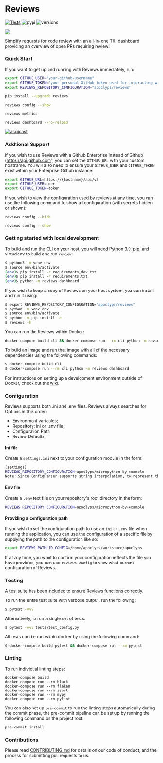 # Reviews

[![Tests](https://github.com/apoclyps/reviews/actions/workflows/test.yml/badge.svg)](https://github.com/apoclyps/reviews/actions/workflows/test.yml)
![pypi](https://img.shields.io/pypi/v/reviews.svg)
![versions](https://img.shields.io/pypi/pyversions/reviews.svg)

![](https://banners.beyondco.de/Reviews.png?theme=light&packageManager=pip+install&packageName=reviews&pattern=plus&style=style_1&description=Monitor+requests+for+Code+Reviews&md=1&showWatermark=0&fontSize=225px&images=link&widths=250)

Simplify requests for code review with an all-in-one TUI dashboard providing an overview of open PRs requiring review!

### Quick Start

If you want to get up and running with Reviews immediately, run:

```bash
export GITHUB_USER="your-github-username"
export GITHUB_TOKEN="your personal GitHub token used for interacting with the API"
export REVIEWS_REPOSITORY_CONFIGURATION="apoclyps/reviews"

pip install --upgrade reviews

reviews config --show

reviews metrics

reviews dashboard --no-reload
```

[![asciicast](https://asciinema.org/a/414444.svg)](https://asciinema.org/a/414444)

### Addtional Support

If you wish to use Reviews with a Github Enterprise instead of Github (https://api.github.com", you can set the `GITHUB_URL` with your custom hostname. You will also need to ensure your `GITHUB_USER` and `GITHUB_TOKEN` exist within your Enterprise Github instance:

```bash
export GITHUB_URL=https://{hostname}/api/v3
export GITHUB_USER=user
export GITHUB_TOKEN=token
```

If you wish to view the configuration used by reviews at any time, you can use the following command to show all configuration (with secrets hidden or shown):

```bash
reviews config --hide

reviews config --show
```

### Getting started with local development

To build and run the CLI on your host, you will need Python 3.9, pip, and virtualenv to build and run `review`:

```bash
$ python3 -m venv env
$ source env/bin/activate
(env)$ pip install -r requirements_dev.txt
(env)$ pip install -r requirements.txt
(env)$ python -m reviews dashboard
```

If you wish to keep a copy of Reviews on your host system, you can install and run it using:

```bash
$ export REVIEWS_REPOSITORY_CONFIGURATION="apoclyps/reviews"
$ python -m venv env
$ source env/bin/activate
$ python -m pip install -e .
$ reviews -h
```

You can run the Reviews within Docker:

```bash
docker-compose build cli && docker-compose run --rm cli python -m reviews dashboard
```

To build an image and run that image with all of the necessary dependencies using the following commands:

```bash
$ docker-compose build cli
$ docker-compose run --rm cli python -m reviews dashboard
```

For instructions on setting up a development environment outside of Docker, check out the [wiki](https://github.com/apoclyps/reviews/wiki/Development-Enviromnent).

### Configuration

Reviews supports both .ini and .env files. Reviews always searches for Options in this order:

* Environment variables;
* Repository: ini or .env file;
* Configuration Path
* Review Defaults

#### Ini file
Create a `settings.ini` next to your configuration module in the form:

```bash
[settings]
REVIEWS_REPOSITORY_CONFIGURATION=apoclyps/micropython-by-example
Note: Since ConfigParser supports string interpolation, to represent the character % you need to escape it as %%.
```

#### Env file
Create a `.env` text file on your repository's root directory in the form:

```bash
REVIEWS_REPOSITORY_CONFIGURATION=apoclyps/micropython-by-example
```

#### Providing a configuration path

If you wish to set the configuration path to use an `ini` or `.env` file when running the application, you can use the configuration of a specific file by supplying the path to the configuration like so:

```bash
export REVIEWS_PATH_TO_CONFIG=/home/apoclyps/workspace/apoclyps
```

If at any time, you want to confirm your configuration reflects the file you have provided, you can use `reviews config` to view what current configuration of Reviews.

### Testing

A test suite has been included to ensure Reviews functions correctly.

To run the entire test suite with verbose output, run the following:

```bash
$ pytest -vvv
```

Alternatively, to run a single set of tests.

```bash
$ pytest -vvv tests/test_config.py
```

All tests can be run within docker by using the following command:

```bash
$ docker-compose build pytest && docker-compose run --rm pytest
```

### Linting

To run individual linting steps:

```
docker-compose build
docker-compose run --rm black
docker-compose run --rm flake8
docker-compose run --rm isort
docker-compose run --rm mypy
docker-compose run --rm pylint
```

You can also set up ``pre-commit`` to run the linting steps automatically during the commit phase,
the pre-commit pipeline can be set up by running the following command on the project root:
```bash
pre-commit install
```

### Contributions

Please read [CONTRIBUTING.md](CONTRIBUTING.md) for details on our code of conduct, and the process for submitting pull requests to us.

